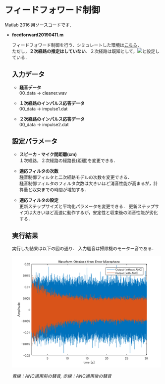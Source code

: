 # フィードフォワード制御 

Matlab 2016 用ソースコードです．

- **feedforward20190411.m**  

   フィードフォワード制御を行う．シミュレートした環境は[こちら](https://github.com/YosukeSugiura/ActiveNoiseControl/wiki/フィードフォワード型のシステムモデル)．  
   ただし，**２次経路の推定はしていない**．２次経路は既知として，<img src="https://latex.codecogs.com/png.latex?\dpi{120}&space;\hat{C}(z)=C(z)">と設定している． 
   
   ## 入力データ
   
   - **騒音データ**  
      00_data -> cleaner.wav  
      
   - **１次経路のインパルス応答データ**  
      00_data -> impulse1.dat
      
   - **２次経路のインパルス応答データ**  
      00_data -> impulse2.dat
    
   
   ## 設定パラメータ
   
   - **スピーカ・マイク間距離(cm)**  
      １次経路，２次経路の経路長(距離)を変更できる．
      
   - **適応フィルタの次数**  
      騒音制御フィルタと二次経路モデルの次数を変更できる．  
      騒音制御フィルタのフィルタ次数は大きいほど消音性能が高まるが，計算量と収束までの時間が増加する．
      
   - **適応フィルタの設定**   
      更新ステップサイズと平均化パラメータを変更できる．
      更新ステップサイズは大きいほど高速に動作するが，安定性と収束後の消音性能が劣化する．
   
   ## 実行結果
   
   実行した結果は以下の図の通り．
   入力騒音は掃除機のモーター音である．
   
   <img src="https://github.com/YosukeSugiura/ActiveNoiseControl/blob/master/01_feedforward/result.png">  
   
   *青線：ANC適用前の騒音, 赤線：ANC適用後の騒音*  
